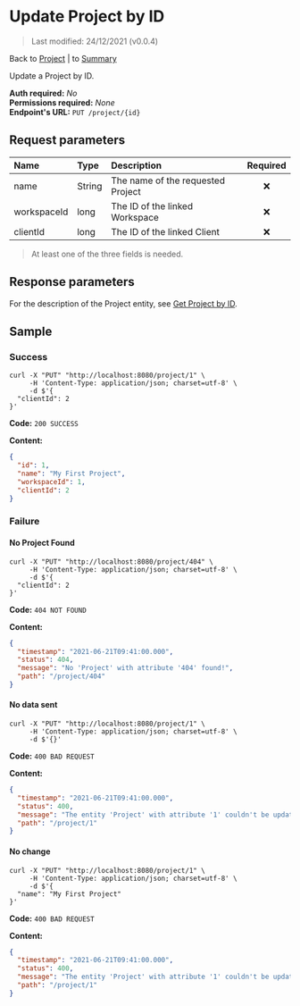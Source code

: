 # Update Project by ID

> Last modified: 24/12/2021 (v0.0.4)

Back to [Project](../Project.md) | to [Summary](../../README.md)

Update a Project by ID.

**Auth required:** _No_  
**Permissions required:** _None_  
**Endpoint's URL:** `PUT /project/{id}`

## Request parameters

| Name | Type | Description | Required |
|:--|:--|:--|:--:|
| name | String | The name of the requested Project | ❌ |
| workspaceId | long | The ID of the linked Workspace | ❌ |
| clientId | long | The ID of the linked Client | ❌ |

> At least one of the three fields is needed.

## Response parameters

For the description of the Project entity, see [Get Project by ID](Get-Project-by-ID.md).

## Sample

### Success

```shell
curl -X "PUT" "http://localhost:8080/project/1" \
     -H 'Content-Type: application/json; charset=utf-8' \
     -d $'{
  "clientId": 2
}'
```

**Code:** `200 SUCCESS`

**Content:**

```json
{
  "id": 1,
  "name": "My First Project",
  "workspaceId": 1,
  "clientId": 2
}
```

### Failure

#### No Project Found

```shell
curl -X "PUT" "http://localhost:8080/project/404" \
     -H 'Content-Type: application/json; charset=utf-8' \
     -d $'{
  "clientId": 2
}'
```

**Code:** `404 NOT FOUND`

**Content:**

```json
{
  "timestamp": "2021-06-21T09:41:00.000",
  "status": 404,
  "message": "No 'Project' with attribute '404' found!",
  "path": "/project/404"
}
```

#### No data sent

```shell
curl -X "PUT" "http://localhost:8080/project/1" \
     -H 'Content-Type: application/json; charset=utf-8' \
     -d $'{}'
```

**Code:** `400 BAD REQUEST`

**Content:**

```json
{
  "timestamp": "2021-06-21T09:41:00.000",
  "status": 400,
  "message": "The entity 'Project' with attribute '1' couldn't be updated! Nothing was sent in the body.",
  "path": "/project/1"
}
```

#### No change

```shell
curl -X "PUT" "http://localhost:8080/project/1" \
     -H 'Content-Type: application/json; charset=utf-8' \
     -d $'{
  "name": "My First Project"
}'
```

**Code:** `400 BAD REQUEST`

**Content:**

```json
{
  "timestamp": "2021-06-21T09:41:00.000",
  "status": 400,
  "message": "The entity 'Project' with attribute '1' couldn't be updated! Please check the changes you've made.",
  "path": "/project/1"
}
```
